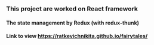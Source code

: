 ### This project are worked on React framework
#### The state management by Redux (with redux-thunk)
#### Link to view https://ratkevichnikita.github.io/fairytales/
